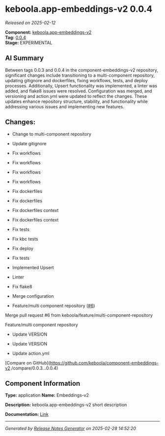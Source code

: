 #  keboola.app-embeddings-v2 0.0.4

_Released on 2025-02-12_

**Component:** [keboola.app-embeddings-v2](https://github.com/keboola/component-embeddings-v2)  
**Tag:** [0.0.4](https://github.com/keboola/component-embeddings-v2/releases/tag/0.0.4)  
**Stage:** EXPERIMENTAL


## AI Summary
Between tags 0.0.3 and 0.0.4 in the component-embeddings-v2 repository, significant changes include transitioning to a multi-component repository, updating gitignore and dockerfiles, fixing workflows, tests, and deploy processes. Additionally, Upsert functionality was implemented, a linter was added, and flake8 issues were resolved. Configuration was merged, and versioning and action.yml were updated to reflect the changes. These updates enhance repository structure, stability, and functionality while addressing various issues and implementing new features.



## Changes:


- Change to multi-component repository 




- Update gitignore 




- Fix workflows 




- Fix workflows 




- Fix workflows 




- Fix workflows 




- Fix dockerfiles 




- Fix dockerfiles 




- Fix dockerfiles context 




- Fix dockerfiles context 




- Fix tests 




- Fix kbc tests 




- Fix deploy 




- Fix tests 




- Implemented Upsert 




- Linter 




- Fix flake8 




- Merge configuration 




- Feature/multi component repository ([#6](https://github.com/keboola/component-embeddings-v2/pull/6))

Merge pull request #6 from keboola/feature/multi-component-repository

Feature/multi component repository




- Update VERSION 




- Update VERSION 




- Update action.yml 




[Compare on GitHub](https://github.com/keboola/component-embeddings-v2
/compare/0.0.3...0.0.4)



## Component Information
**Type:** application
**Name:** Embeddings-v2

**Description:** keboola.app-embeddings-v2 short description


**Documentation:** [Link](https://github.com/keboola/component-embeddings-v2/blob/master/README.md)



---
_Generated by [Release Notes Generator](https://github.com/keboola/release-notes-generator)
on 2025-02-28 14:52:20_